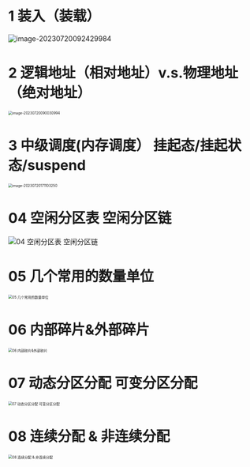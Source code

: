 # 1 装入（装载）

![image-20230720092429984](https://cvp.oss-cn-shanghai.aliyuncs.com/picgo/202307200924146.png)



# 2 逻辑地址（相对地址）v.s.物理地址（绝对地址）

<img src="C:\Users\51532\AppData\Roaming\Typora\typora-user-images\image-20230720090030994.png" alt="image-20230720090030994" style="zoom: 50%;" />



# 3 中级调度(内存调度） 挂起态/挂起状态/suspend

<img src="https://cvp.oss-cn-shanghai.aliyuncs.com/picgo/202307201711500.png" alt="image-20230720171103250" style="zoom:50%;" />



# 04 空闲分区表 空闲分区链

<img src="https://cvp.oss-cn-shanghai.aliyuncs.com/picgo/202307240754679.png" alt="04 空闲分区表 空闲分区链" />



# 05 几个常用的数量单位

<img src="https://cvp.oss-cn-shanghai.aliyuncs.com/picgo/202307240754248.png" alt="05 几个常用的数量单位" style="zoom:50%;" />



# 06 内部碎片&外部碎片

<img src="https://cvp.oss-cn-shanghai.aliyuncs.com/picgo/202307240754711.png" alt="06 内部碎片&外部碎片" style="zoom:50%;" />



# 07 动态分区分配 可变分区分配

<img src="https://cvp.oss-cn-shanghai.aliyuncs.com/picgo/202307240755814.png" alt="07 动态分区分配 可变分区分配" style="zoom:50%;" />



# 08 连续分配 & 非连续分配

<img src="https://cvp.oss-cn-shanghai.aliyuncs.com/picgo/202307240755871.png" alt="08 连续分配 & 非连续分配" style="zoom:50%;" />

